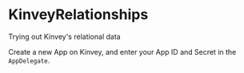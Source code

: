 # KinveyRelationships
Trying out Kinvey's relational data

Create a new App on Kinvey, and enter your App ID and Secret in the `AppDelegate`.
